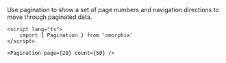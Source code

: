 Use pagination to show a set of page numbers and navigation directions to move through paginated data.

```svelte example
<script lang="ts">
	import { Pagination } from 'omorphia'
</script>

<Pagination page={20} count={50} />
```
